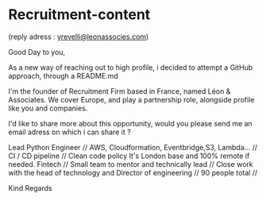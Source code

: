 # Recruitment-content
(reply adress : yrevelli@leonassocies.com)

Good Day to you,

As a new way of reaching out to high profile, i decided to attempt a GitHub approach, through a README.md

I'm the founder of Recruitment Firm based in France, named Léon & Associates. We cover Europe, and play a partnership role, alongside profile like you and companies. 

I'd like to share more about this opportunity, would you please send me an email adress on which i can share it ? 

Lead Python Engineer // AWS, Cloudformation, Eventbridge,S3, Lambda... // CI / CD pipeline // Clean code policy 
It's London base and 100% remote if needed. 
Fintech // Small team to mentor and technically lead // Close work with the head of technology and Director of engineering // 90 people total // 

Kind Regards
